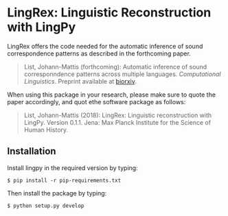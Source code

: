 # LingRex: Linguistic Reconstruction with LingPy

LingRex offers the code needed for the automatic inference of sound correspondence patterns as described in the forthcoming paper.

> List, Johann-Mattis (forthcoming): Automatic inference of sound corresponndence patterns across multiple languages. *Computational Linguistics*. Preprint available at [biorxiv](https://doi.org/10.1101/434621). 

When using this package in your research, please make sure to quote the paper accordingly, and quot ethe software package as follows:

> List, Johann-Mattis (2018): LingRex: Linguistic reconstruction with LingPy. Version 0.1.1. Jena: Max Planck Institute for the Science of Human History.


## Installation

Install lingpy in the required version by typing:

```shell
$ pip install -r pip-requirements.txt
```

Then install the package by typing:

```shell
$ python setup.py develop
```

 

